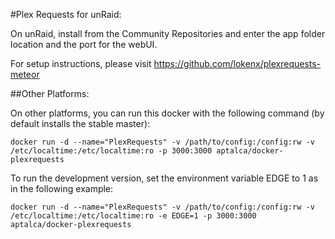 #Plex Requests for unRaid:

On unRaid, install from the Community Repositories and enter the app folder location and the port for the webUI.

For setup instructions, please visit https://github.com/lokenx/plexrequests-meteor

##Other Platforms:

On other platforms, you can run this docker with the following command (by default installs the stable master):

```
docker run -d --name="PlexRequests" -v /path/to/config:/config:rw -v /etc/localtime:/etc/localtime:ro -p 3000:3000 aptalca/docker-plexrequests
```

To run the development version, set the environment variable EDGE to 1 as in the following example:

```
docker run -d --name="PlexRequests" -v /path/to/config:/config:rw -v /etc/localtime:/etc/localtime:ro -e EDGE=1 -p 3000:3000 aptalca/docker-plexrequests
```
